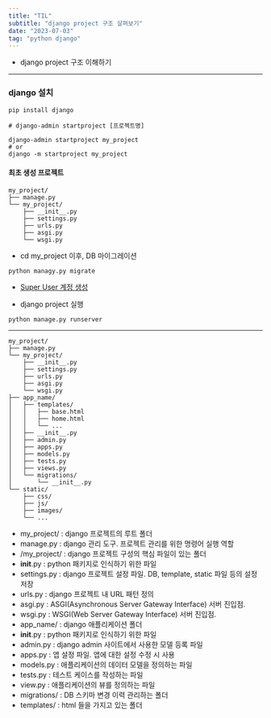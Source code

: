 ```yaml
---
title: "TIL"
subtitle: "django project 구조 살펴보기"
date: "2023-07-03"
tag: "python django"
---
```


- django project 구조 이해하기

---

### django 설치

```
pip install django
```  

```
# django-admin startproject [프로젝트명]

django-admin startproject my_project
# or
django -m startproject my_project
```  

#### 최초 생성 프로젝트

```
my_project/
├── manage.py
└── my_project/
    ├── __init__.py
    ├── settings.py
    ├── urls.py
    ├── asgi.py
    └── wsgi.py
```  

- cd my_project 이후, DB 마이그레이션

```
python managy.py migrate
```  

- [Super User 계정 생성](https://jsikim1.tistory.com/234)

- django project 실행

```
python manage.py runserver
```  

---  

```
my_project/
├── manage.py
└── my_project/
    ├── __init__.py
    ├── settings.py
    ├── urls.py
    ├── asgi.py
    └── wsgi.py
├── app_name/
│   ├── templates/
│   │   ├── base.html
│   │   ├── home.html
│   │   └── ...
│   ├── __init__.py
│   ├── admin.py
│   ├── apps.py
│   ├── models.py
│   ├── tests.py
│   ├── views.py
│   └── migrations/
│       └── __init__.py
└── static/
    ├── css/
    ├── js/
    ├── images/
    └── ...
```  

- my_project/ :  django 프로젝트의 루트 폴더
- manage.py : django 관리 도구. 프로젝트 관리를 위한 명령어 실행 역할
- /my_project/ : django 프로젝트 구성의 핵심 파일이 있는 폴더
- __init__.py : python 패키지로 인식하기 위한 파일
- settings.py : django 프로젝트 설정 파일. DB, template, static 파일 등의 설정 저장
- urls.py : django 프로젝트 내 URL 패턴 정의
- asgi.py : ASGI(Asynchronous Server Gateway Interface) 서버 진입점.
- wsgi.py : WSGI(Web Server Gateway Interface) 서버 진입점.
- app_name/ : django 애플리케이션 폴더
- __init__.py : python 패키지로 인식하기 위한 파일
- admin.py : django admin 사이트에서 사용한 모델 등록 파일
- apps.py : 앱 설정 파일. 앱에 대한 설정 수정 시 사용
- models.py : 애플리케이션의 데이터 모델을 정의하는 파일
- tests.py : 테스트 케이스를 작성하는 파일
- view.py : 애플리케이션의 뷰를 정의하는 파일
- migrations/ : DB 스키마 변경 이력 관리하는 폴더
- templates/ : html 들을 가지고 있는 폴더